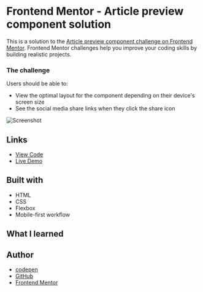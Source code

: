 # Frontend Mentor - Article preview component solution

This is a solution to the [Article preview component challenge on Frontend Mentor](https://www.frontendmentor.io/challenges/article-preview-component-dYBN_pYFT). Frontend Mentor challenges help you improve your coding skills by building realistic projects. 

### The challenge

Users should be able to:

- View the optimal layout for the component depending on their device's screen size
- See the social media share links when they click the share icon

![Screenshot](design/article-preview-component-screenshot.png)

## Links

- [View Code](https://github.com/Bayoura/article-preview-component)
- [Live Demo](https://bayoura.github.io/article-preview-component/)

## Built with

- HTML
- CSS
- Flexbox
- Mobile-first workflow

## What I learned


## Author

- [codepen](https://codepen.io/bayoura)
- [GitHub](https://github.com/Bayoura)
- [Frontend Mentor](https://www.frontendmentor.io/profile/Bayoura)